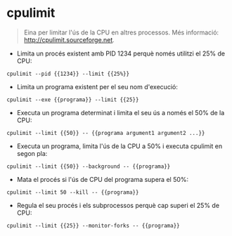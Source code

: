 # cpulimit

> Eina per limitar l'ús de la CPU en altres processos.
> Més informació: <http://cpulimit.sourceforge.net>.

- Limita un procés existent amb PID 1234 perquè només utilitzi el 25% de CPU:

`cpulimit --pid {{1234}} --limit {{25%}}`

- Limita un programa existent per el seu nom d'execució:

`cpulimit --exe {{programa}} --limit {{25}}`

- Executa un programa determinat i limita el seu ús a només el 50% de la CPU:

`cpulimit --limit {{50}} -- {{programa argument1 argument2 ...}}`

- Executa un programa, limita l'ús de la CPU a 50% i executa cpulimit en segon pla:

`cpulimit --limit {{50}} --background -- {{programa}}`

- Mata el procés si l'ús de CPU del programa supera el 50%:

`cpulimit --limit 50 --kill -- {{programa}}`

- Regula el seu procés i els subprocessos perquè cap superi el 25% de CPU:

`cpulimit --limit {{25}} --monitor-forks -- {{programa}}`
